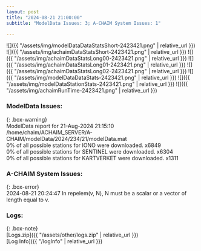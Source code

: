 ```yaml
---
layout: post
title: "2024-08-21 21:00:00"
subtitle: "ModelData Issues: 3; A-CHAIM System Issues: 1"

---
```


![]({{ "/assets/img/modelDataDataStatsShort-2423421.png" | relative_url }})
![]({{ "/assets/img/achaimDataStatsShort-2423421.png" | relative_url }})
![]({{ "/assets/img/achaimDataStatsLong00-2423421.png" | relative_url }})
![]({{ "/assets/img/achaimDataStatsLong01-2423421.png" | relative_url }})
![]({{ "/assets/img/achaimDataStatsLong02-2423421.png" | relative_url }})
![]({{ "/assets/img/modelDataDataStats-2423421.png" | relative_url }})
![]({{ "/assets/img/modelDataStationStats-2423421.png" | relative_url }})
![]({{ "/assets/img/achaimRunTime-2423421.png" | relative_url }})


### ModelData Issues:  
  
{: .box-warning}  
 ModelData report for 21-Aug-2024 21:15:10   
 /home/chaim/ACHAIM_SERVER/A-CHAIM/modelData/2024/234/21/modelData.mat   
 0% of all possible stations for IONO were downloaded. x6849   
 0% of all possible stations for SENTINEL were downloaded. x6304   
 0% of all possible stations for KARTVERKET were downloaded. x1311   
  
### A-CHAIM System Issues:  
  
{: .box-error}  
2024-08-21 20:24:47 In repelem(v, N), N must be a scalar or a vector of length equal to v.  

### Logs:  
  
{: .box-note}  
[Logs.zip]({{ "/assets/other/logs.zip" | relative_url }})  
[Log Info]({{ "/logInfo" | relative_url }})  

